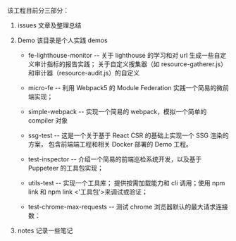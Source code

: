 该工程目前分三部分：

1. issues 文章及整理总结
2. Demo 该目录是个人实践 demos

   - fe-lighthouse-monitor
     -- 关于 lighthouse 的学习和对 url 生成一些自定义审计指标的报告实践；
     关于自定义搜集器（如 resource-gatherer.js）和审计器（resource-audit.js）的自定义

   - micro-fe
     -- 利用 Webpack5 的 Module Federation 实践一个简易的微前端实现；

   - simple-webpack
     -- 实现一个简易的 webpack，模拟一个简单的 compiler 对象

   - ssg-test
     -- 这是一个关于基于 React CSR 的基础上实现一个 SSG 渲染的方案， 包含前端端工程和相关 Docker 部署的 Demo 工程。

   - test-inspector
     -- 介绍一个简易的前端巡检系统开发，以及基于 Puppeteer 的工具包实现；

   - utils-test
     -- 实现一个工具库； 提供按需加载能力和 cli 调用；使用 npm link 和 npm link <'工具包'>来调试或验证；

   - test-chrome-max-requests
     -- 测试 chrome 浏览器默认的最大请求连接数：

3. notes 记录一些笔记

